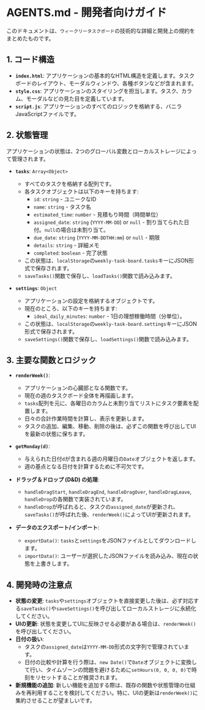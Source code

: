 # AGENTS.md - 開発者向けガイド

このドキュメントは、`ウィークリータスクボード`の技術的な詳細と開発上の規約をまとめたものです。

## 1. コード構造

-   **`index.html`**: アプリケーションの基本的なHTML構造を定義します。タスクボードのレイアウト、モーダルウィンドウ、各種ボタンなどが含まれます。
-   **`style.css`**: アプリケーションのスタイリングを担当します。タスク、カラム、モーダルなどの見た目を定義しています。
-   **`script.js`**: アプリケーションのすべてのロジックを格納する、バニラJavaScriptファイルです。

## 2. 状態管理

アプリケーションの状態は、2つのグローバル変数とローカルストレージによって管理されます。

-   **`tasks`**: `Array<Object>`
    -   すべてのタスクを格納する配列です。
    -   各タスクオブジェクトは以下のキーを持ちます:
        -   `id`: `string` - ユニークなID
        -   `name`: `string` - タスク名
        -   `estimated_time`: `number` - 見積もり時間（時間単位）
        -   `assigned_date`: `string` (`YYYY-MM-DD`) or `null` - 割り当てられた日付。`null`の場合は未割り当て。
        -   `due_date`: `string` (`YYYY-MM-DDTHH:mm`) or `null` - 期限
        -   `details`: `string` - 詳細メモ
        -   `completed`: `boolean` - 完了状態
    -   この状態は、`localStorage`の`weekly-task-board.tasks`キーにJSON形式で保存されます。
    -   `saveTasks()`関数で保存し、`loadTasks()`関数で読み込みます。

-   **`settings`**: `Object`
    -   アプリケーションの設定を格納するオブジェクトです。
    -   現在のところ、以下のキーを持ちます:
        -   `ideal_daily_minutes`: `number` - 1日の理想稼働時間（分単位）。
    -   この状態は、`localStorage`の`weekly-task-board.settings`キーにJSON形式で保存されます。
    -   `saveSettings()`関数で保存し、`loadSettings()`関数で読み込みます。

## 3. 主要な関数とロジック

-   **`renderWeek()`**:
    -   アプリケーションの心臓部となる関数です。
    -   現在の週のタスクボード全体を再描画します。
    -   `tasks`配列を元に、各曜日のカラムと未割り当てリストにタスク要素を配置します。
    -   日々の合計作業時間を計算し、表示を更新します。
    -   タスクの追加、編集、移動、削除の後は、必ずこの関数を呼び出してUIを最新の状態に保ちます。

-   **`getMonday(d)`**:
    -   与えられた日付`d`が含まれる週の月曜日の`Date`オブジェクトを返します。
    -   週の基点となる日付を計算するために不可欠です。

-   **ドラッグ＆ドロップ (D&D) の処理**:
    -   `handleDragStart`, `handleDragEnd`, `handleDragOver`, `handleDragLeave`, `handleDrop`の各関数で実装されています。
    -   `handleDrop`が呼ばれると、タスクの`assigned_date`が更新され、`saveTasks()`が呼ばれた後、`renderWeek()`によってUIが更新されます。

-   **データのエクスポート/インポート**:
    -   `exportData()`: `tasks`と`settings`をJSONファイルとしてダウンロードします。
    -   `importData()`: ユーザーが選択したJSONファイルを読み込み、現在の状態を上書きします。

## 4. 開発時の注意点

-   **状態の変更**: `tasks`や`settings`オブジェクトを直接変更した後は、必ず対応する`saveTasks()`や`saveSettings()`を呼び出してローカルストレージに永続化してください。
-   **UIの更新**: 状態を変更してUIに反映させる必要がある場合は、`renderWeek()`を呼び出してください。
-   **日付の扱い**:
    -   タスクの`assigned_date`は`YYYY-MM-DD`形式の文字列で管理されています。
    -   日付の比較や計算を行う際は、`new Date()`で`Date`オブジェクトに変換して行い、タイムゾーンの問題を避けるために`setHours(0, 0, 0, 0)`で時刻をリセットすることが推奨されます。
-   **新規機能の追加**: 新しい機能を追加する際は、既存の関数や状態管理の仕組みを再利用することを検討してください。特に、UIの更新は`renderWeek()`に集約させることが望ましいです。